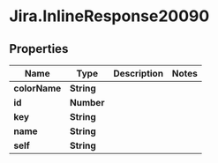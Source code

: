 # Jira.InlineResponse20090

## Properties

Name | Type | Description | Notes
------------ | ------------- | ------------- | -------------
**colorName** | **String** |  | 
**id** | **Number** |  | 
**key** | **String** |  | 
**name** | **String** |  | 
**self** | **String** |  | 


